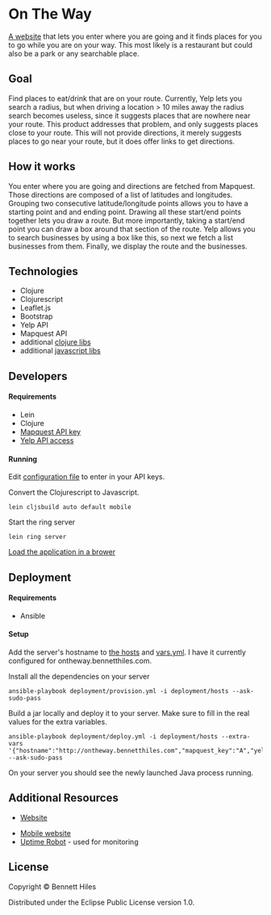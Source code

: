 # On The Way

[A website](http://ontheway.bennetthiles.com) that lets you enter where you are going and it finds places for you to go while you are on your way.  This most likely is a restaurant but could also be a park or any searchable place.

## Goal

Find places to eat/drink that are on your route.  Currently, Yelp lets you search a radius, but when driving a location > 10 miles away the radius search becomes useless, since it suggests places that are nowhere near your route.  This product addresses that problem, and only suggests places close to your route.  This will not provide directions, it merely suggests places to go near your route, but it does offer links to get directions.

## How it works

You enter where you are going and directions are fetched from Mapquest.  Those directions are composed of a list of latitudes and longitudes.  Grouping two consecutive latitude/longitude points allows you to have a starting point and and ending point.  Drawing all these start/end points together lets you draw a route.  But more importantly, taking a start/end point you can draw a box around that section of the route.  Yelp allows you to search businesses by using a box like this, so next we fetch a list businesses from them.  Finally, we display the route and the businesses.

## Technologies

* Clojure
* Clojurescript
* Leaflet.js
* Bootstrap
* Yelp API
* Mapquest API
* additional [clojure libs](project.clj)
* additional [javascript libs](resources/public/js)

## Developers

#### Requirements 

* Lein
* Clojure
* [Mapquest API key](http://developer.mapquest.com/)
* [Yelp API access](http://www.yelp.com/developers/manage_api_keys)

#### Running

Edit [configuration file](.lein-env) to enter in your API keys.

Convert the Clojurescript to Javascript.

    lein cljsbuild auto default mobile

Start the ring server

    lein ring server

[Load the application in a brower](http://localhost:3000)

## Deployment

#### Requirements

* Ansible

#### Setup

Add the server's hostname to [the hosts](deployment/hosts) and [vars.yml](deployment/vars.yml).  I have it currently configured for ontheway.bennetthiles.com.

Install all the dependencies on your server

    ansible-playbook deployment/provision.yml -i deployment/hosts --ask-sudo-pass

Build a jar locally and deploy it to your server. Make sure to fill in the real values for the extra variables.

    ansible-playbook deployment/deploy.yml -i deployment/hosts --extra-vars '{"hostname":"http://ontheway.bennetthiles.com","mapquest_key":"A","yelp_consumer_key":"B","yelp_consumer_secret":"C","yelp_token":"D","yelp_token_secret":"E"}' --ask-sudo-pass

On your server you should see the newly launched Java process running. 

## Additional Resources

* [Website](http://ontheway.bennetthiles.com/map.html)
- [Mobile website](http://ontheway.bennetthiles.com/mmap.html)
- [Uptime Robot](https://uptimerobot.com/) - used for monitoring

## License

Copyright © Bennett Hiles

Distributed under the Eclipse Public License version 1.0.
